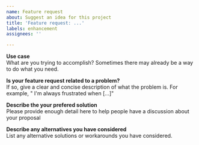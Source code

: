 ```yaml
---
name: Feature request
about: Suggest an idea for this project
title: 'Feature request: ...'
labels: enhancement
assignees: ''

---
```


**Use case**  
What are you trying to accomplish?  Sometimes there may already be a way to do what you need.  

**Is your feature request related to a problem?**  
If so, give a clear and concise description of what the problem is.
For example, " I'm always frustrated when [...]"

**Describe the your prefered solution**  
Please provide enough detail here to help people have a discussion about your proposal

**Describe any alternatives you have considered**  
List any alternative solutions or workarounds you have considered.

